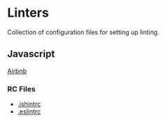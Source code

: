 # Linters

Collection of configuration files for setting up linting.

## Javascript

[Airbnb](https://github.com/airbnb/javascript/tree/master/linters)

### RC Files

- [.jshintrc](.jshintrc)
- [.eslintrc](.eslintrc)
